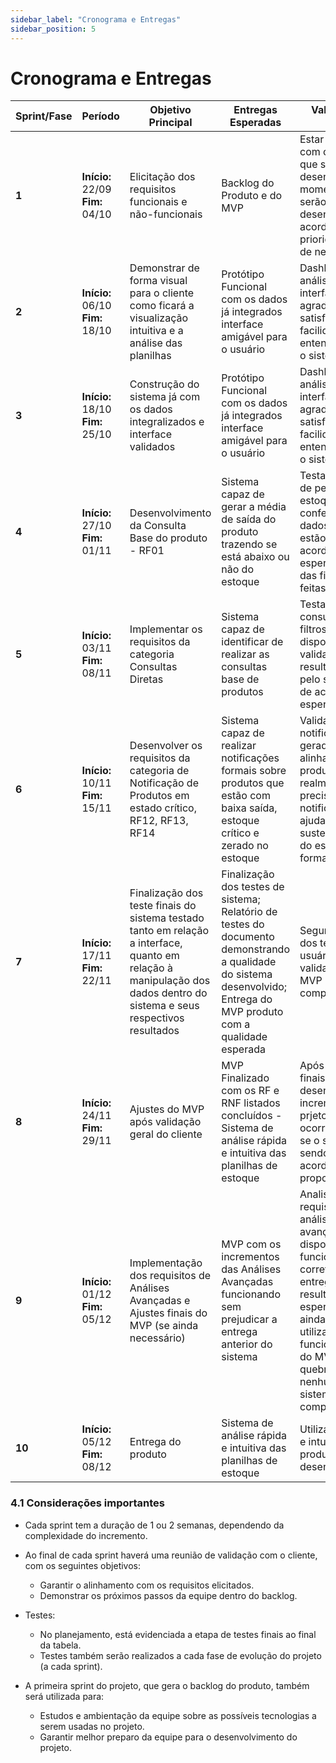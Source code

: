 ```yaml
---
sidebar_label: "Cronograma e Entregas"
sidebar_position: 5
---
```

# Cronograma e Entregas
| Sprint/Fase | Período | Objetivo Principal | Entregas Esperadas | Validação do Cliente |
|-------------|---------|--------------------|--------------------|-----------------------|
| **1** | **Início:** 22/09 <br /> **Fim:** 04/10 | Elicitação dos requisitos funcionais e não-funcionais | Backlog do Produto e do MVP | Estar de acordo com os requisitos que serão desenvolvidos e o momento no qual serão desenvolvidos, de acordo com a sua prioridade e valor de negócios |
| **2** | **Início:** 06/10 <br /> **Fim:** 18/10 | Demonstrar de forma visual para o cliente como ficará a visualização intuitiva e a análise das planilhas | Protótipo Funcional com os  dados já integrados interface amigável para o usuário | Dashboard de análise com interface agradável e satisfatória a facilidade de entender e utilizar o sistema |  
| **3** | **Início:** 18/10 <br /> **Fim:** 25/10 | Construção do sistema já com os dados integralizados e interface validados  | Protótipo Funcional com os  dados já integrados interface amigável para o usuário | Dashboard de análise com interface agradável e satisfatória a facilidade de entender e utilizar o sistema |
| **4** | **Início:** 27/10 <br /> **Fim:** 01/11 | Desenvolvimento da Consulta Base   do produto - RF01  | Sistema capaz de gerar a média de saída do produto trazendo se está abaixo ou não do estoque | Testar a análise de período de estoque, conferindo se os dados dispostos estão corretos de acordo com o esperado a partir das filtragens feitas |
| **5** | **Início:** 03/11 <br /> **Fim:** 08/11 | Implementar os requisitos da categoria Consultas Diretas | Sistema capaz de identificar de realizar as consultas base de produtos | Testar as consultas com os filtros disponibilizados, validando se o resultado gerado pelo sistema está de acordo com o esperado |
| **6** | **Início:** 10/11 <br /> **Fim:** 15/11 | Desenvolver os requisitos da categoria de Notificação de Produtos em estado crítico, RF12, RF13, RF14 | Sistema capaz de realizar notificações formais sobre produtos que estão com baixa saída, estoque crítico e zerado no estoque | Validar se as notificações geradas estão alinhadas com os produtos que realmente precisam ser notificados para ajudar a garantir a sustentabilidade do estoque de forma mais rápida |
| **7** | **Início:** 17/11 <br /> **Fim:** 22/11 | Finalização dos teste finais do sistema testado tanto em relação a interface, quanto em relação à manipulação dos dados dentro do sistema e seus respectivos resultados | Finalização dos testes de sistema; Relatório de testes do documento demonstrando a qualidade do sistema desenvolvido; Entrega do MVP produto com a qualidade esperada | Segunda Fase dos testes do usuário para validação final do MVP por completo 
| **8** | **Início:** 24/11 <br /> **Fim:** 29/11 | Ajustes do MVP após validação geral do cliente | MVP Finalizado com os RF e RNF listados concluídos - Sistema de análise rápida e intuitiva das planilhas de estoque | Após ajustes finais e desenvolvimentos incrementais do prjeto (caso ocorra) analisar se o sistema está sendo eficaz de acordo com a sua proposta 
| **9** | **Início:** 01/12 <br /> **Fim:** 05/12 | Implementação dos requisitos de Análises Avançadas e Ajustes finais do MVP (se ainda necessário) | MVP com os incrementos das Análises Avançadas funcionando sem prejudicar a entrega anterior do sistema | Analisar se os requisitos de análise avançadas dispostas estão funcionando corretamente entregando o resultado esperado e se ainda é possível utilizar as funcionalidades do MVP sem quebra/bug nenhum do sistema por completo |  
| **10** | **Início:** 05/12 <br /> **Fim:** 08/12 | Entrega do produto | Sistema de análise rápida e intuitiva das planilhas de estoque | Utilização eficaz e intuitiva do produto desenvolvido |

### 4.1 Considerações importantes
- Cada sprint tem a duração de 1 ou 2 semanas, dependendo da complexidade do incremento.

- Ao final de cada sprint haverá uma reunião de validação com o cliente, com os seguintes objetivos:
  - Garantir o alinhamento com os requisitos elicitados.
  - Demonstrar os próximos passos da equipe dentro do backlog.

- Testes:
  - No planejamento, está evidenciada a etapa de testes finais ao final da tabela.
  - Testes também serão realizados a cada fase de evolução do projeto (a cada sprint).

- A primeira sprint do projeto, que gera o backlog do produto, também será utilizada para:
  - Estudos e ambientação da equipe sobre as possíveis tecnologias a serem usadas no projeto.
  - Garantir melhor preparo da equipe para o desenvolvimento do projeto.

